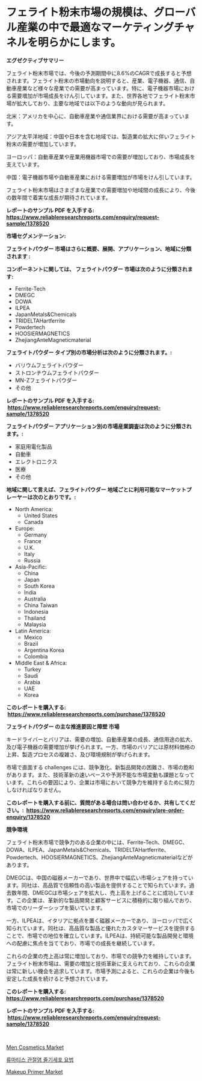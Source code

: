 <p><h1>フェライト粉末市場の規模は、グローバル産業の中で最適なマーケティングチャネルを明らかにします。</h1></p><p><strong>エグゼクティブサマリー</strong></p>
<p><p>フェライト粉末市場では、今後の予測期間中に8.6%のCAGRで成長すると予想されます。フェライト粉末の市場動向を説明すると、産業、電子機器、通信、自動車産業など様々な産業での需要が高まっています。特に、電子機器市場における需要増加が市場成長をけん引しています。また、世界各地でフェライト粉末市場が拡大しており、主要な地域では以下のような動向が見られます。</p><p>北米：アメリカを中心に、自動車産業や通信業界における需要が高まっています。</p><p>アジア太平洋地域：中国や日本を含む地域では、製造業の拡大に伴いフェライト粉末の需要が増加しています。</p><p>ヨーロッパ：自動車産業や産業用機器市場での需要が増加しており、市場成長を支えています。</p><p>中国：電子機器市場や自動車産業における需要増加が市場をけん引しています。</p><p>フェライト粉末市場はさまざまな産業での需要増加や地域間の成長により、今後の数年間で着実な成長が期待されています。</p></p>
<p><strong>レポートのサンプル PDF を入手する: <a href="https://www.reliableresearchreports.com/enquiry/request-sample/1378520">https://www.reliableresearchreports.com/enquiry/request-sample/1378520</a></strong></p>
<p><strong>市場セグメンテーション:</strong></p>
<p><strong> フェライトパウダー 市場はさらに概要、展開、アプリケーション、地域に分類されます :</strong></p>
<p><strong>コンポーネントに関しては、 フェライトパウダー 市場は次のように分類されます: &nbsp;</strong></p>
<p><ul><li>Ferrite-Tech</li><li>DMEGC</li><li>DOWA</li><li>ILPEA</li><li>JapanMetals&Chemicals</li><li>TRIDELTAHartferrite</li><li>Powdertech</li><li>HOOSIERMAGNETICS</li><li>ZhejiangAnteMagneticmaterial</li></ul></p>
<p><strong> フェライトパウダー タイプ別の市場分析は次のように分類されます。:</strong></p>
<p><ul><li>バリウムフェライトパウダー</li><li>ストロンチウムフェライトパウダー</li><li>MN-Zフェライトパウダー</li><li>その他</li></ul></p>
<p><strong>レポートのサンプル PDF を入手する: &nbsp;<a href="https://www.reliableresearchreports.com/enquiry/request-sample/1378520">https://www.reliableresearchreports.com/enquiry/request-sample/1378520</a></strong></p>
<p><strong> フェライトパウダー アプリケーション別の市場産業調査は次のように分類されます。:</strong></p>
<p><ul><li>家庭用電化製品</li><li>自動車</li><li>エレクトロニクス</li><li>医療</li><li>その他</li></ul></p>
<p><strong>地域に関して言えば、フェライトパウダー 地域ごとに利用可能なマーケットプレーヤーは次のとおりです。:</strong></p>
<p><ul>
    <li>
        North America:
        <ul>
            <li>United States</li>
            <li>Canada</li>
        </ul>
    </li>
    <li>
        Europe:
        <ul>
            <li>Germany</li>
            <li>France</li>
            <li>U.K.</li>
            <li>Italy</li>
            <li>Russia</li>
        </ul>
    </li>
    <li>
        Asia-Pacific:
        <ul>
            <li>China</li>
            <li>Japan</li>
            <li>South Korea</li>
            <li>India</li>
            <li>Australia</li>
            <li>China Taiwan</li>
            <li>Indonesia</li>
            <li>Thailand</li>
            <li>Malaysia</li>
        </ul>
    </li>
    <li>
        Latin America:
        <ul>
            <li>Mexico</li>
            <li>Brazil</li>
            <li>Argentina Korea</li>
            <li>Colombia</li>
        </ul>
    </li>
    <li>
        Middle East & Africa:
        <ul>
            <li>Turkey</li>
            <li>Saudi</li>
            <li>Arabia</li>
            <li>UAE</li>
            <li>Korea</li>
        </ul>
    </li>
    </ul></p>
<p><strong>このレポートを購入する: &nbsp;<a href="https://www.reliableresearchreports.com/purchase/1378520">https://www.reliableresearchreports.com/purchase/1378520</a></strong></p>
<p><strong>フェライトパウダー の主な推進要因と障壁 市場</strong></p>
<p><p>キードライバーとバリアは、需要の増加、自動車産業の成長、通信用途の拡大、及び電子機器の需要増加が挙げられます。一方、市場のバリアには原材料価格の上昇、製造プロセスの複雑さ、及び環境規制が挙げられます。</p><p>市場で直面する challenges には、競争激化、新製品開発の困難さ、市場の飽和があります。また、技術革新の速いペースや予測不能な市場変動も課題となっています。これらの要因により、企業は市場において競争力を維持するために努力しなければなりません。</p></p>
<p><strong>このレポートを購入する前に、質問がある場合は問い合わせるか、共有してください。:&nbsp; <a href="https://www.reliableresearchreports.com/enquiry/pre-order-enquiry/1378520">https://www.reliableresearchreports.com/enquiry/pre-order-enquiry/1378520</a></strong></p>
<p><strong>競争環境</strong></p>
<p><p>フェライト粉末市場で競争力のある企業の中には、Ferrite-Tech、DMEGC、DOWA、ILPEA、JapanMetals&Chemicals、TRIDELTAHartferrite、Powdertech、HOOSIERMAGNETICS、ZhejiangAnteMagneticmaterialなどがあります。 </p><p>DMEGCは、中国の磁器メーカーであり、世界中で幅広い市場シェアを持っています。同社は、高品質で信頼性の高い製品を提供することで知られています。過去数年間、DMEGCは市場シェアを拡大し、売上高を上げることに成功しています。この企業は、革新的な製品開発と顧客サービスに積極的に取り組んでおり、市場でのリーダーシップを築いています。</p><p>一方、ILPEAは、イタリアに拠点を置く磁器メーカーであり、ヨーロッパで広く知られています。同社は、高品質な製品と優れたカスタマーサービスを提供することで、市場での地位を確立しています。ILPEAは、持続可能な製品開発と環境への配慮に焦点を当てており、市場での成長を継続しています。</p><p>これらの企業の売上高は常に増加しており、市場での競争力を維持しています。フェライト粉末市場は、需要の増加と技術革新に支えられており、これらの企業は常に新しい機会を追求しています。市場予測によると、これらの企業は今後も安定した成長を続けると予想されています。</p></p>
<p><strong>このレポートを購入する: &nbsp; <a href="https://www.reliableresearchreports.com/purchase/1378520">https://www.reliableresearchreports.com/purchase/1378520</a></strong></p>
<p><strong>レポートのサンプル PDF を入手する: &nbsp;<a href="https://www.reliableresearchreports.com/enquiry/request-sample/1378520">https://www.reliableresearchreports.com/enquiry/request-sample/1378520</a></strong><strong></strong></p>
<p>&nbsp;</p>
<p><p><a href="https://github.com/arionmp/Market-Research-Report-List-2/blob/main/men-cosmetics-market.md">Men Cosmetics Market</a></p><p><a href="https://medium.com/@carmellalang1/%EB%A5%98%EB%A8%B8%ED%8B%B0%EB%93%9C-%EA%B4%80%EC%A0%88%EC%97%BC-%EC%A4%84%EA%B8%B0%EC%84%B8%ED%8F%AC-%EC%B9%98%EB%A3%8C-%EC%8B%9C%EC%9E%A5-%EA%B2%BD%EC%9F%81-%EB%B6%84%EC%84%9D-%EC%8B%9C%EC%9E%A5-%EB%8F%99%ED%96%A5-%EB%B0%8F-2031%EB%85%84%EA%B9%8C%EC%A7%80%EC%9D%98-%EC%98%88%EC%B8%A1-be4956a9e7fc">류마티스 관절염 줄기세포 요법</a></p><p><a href="https://github.com/markusgodoy/Market-Research-Report-List-2/blob/main/makeup-primer-market.md">Makeup Primer Market</a></p></p>